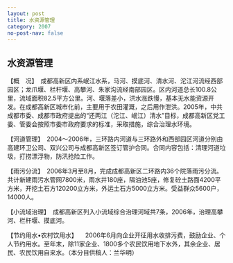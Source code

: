 ```yaml
---
layout: post
title: 水资源管理
category: 2007
no-post-nav: false
---
```


## 水资源管理

【概　况】　成都高新区内系岷江水系，马河、摸底河、清水河、沱江河流经西部园区；龙爪堰、栏杆堰、高攀河、朱家沟流经南部园区。区内河道总长100.8公里，流域面积82.5平方公里。河、堰落差小，洪水涨跌慢，基本无水能资源开发。在成都高新区城市化前，主要用于农田灌溉，之后用作泄洪。2005年，中共成都市委、成都市政府提出的“还两江（沱江、岷江）清水”目标，成都高新区党工委、管委会按照市委市政府要求的标准，采取措施，综合治理水环境。

【河道管理】　2004～2006年，三环路内河道与三环路外和西部园区河道分别由高建环卫公司、双兴公司与成都高新区签订管护合同。合同内容包括：清理河道垃圾，打捞漂浮物，防汛抢险工作。

【雨污分流】　2006年3月至8月，完成成都高新区二环路内36个院落雨污分流。共计新建雨污水管网7800米，雨水井180座，隔油池5座，修复砼土路面4200平方米，开挖土石方120200立方米，外运土石方5000立方米。受益群众5600户，14000人。

【小流域治理】　成都高新区列入小流域综合治理河域共7条，2006年，治理高攀河、栏杆堰、摸底河。

【节约用水•农村饮用水】 　2006年6月向企业开征用水收排污费，鼓励企业、个人节约用水。至年末，除11家企业、1800多个农民饮用地下水外，其余企业、居民、农民饮用自来水。（本分目供稿人：兰华明）
